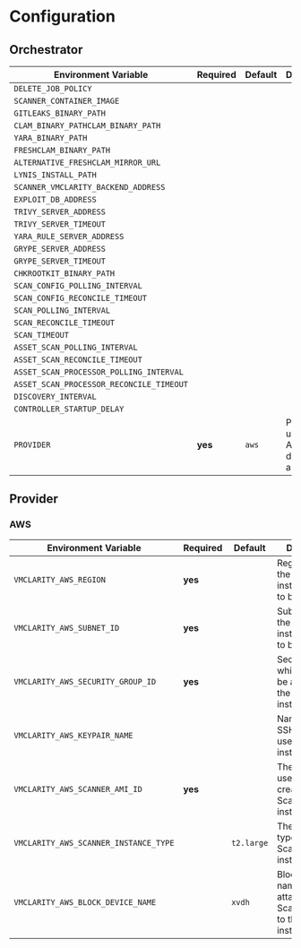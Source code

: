 # Configuration

## Orchestrator

| Environment Variable                      | Required  | Default | Description                                  |
|-------------------------------------------|-----------|---------|----------------------------------------------|
| `DELETE_JOB_POLICY`                       |           |         |                                              |
| `SCANNER_CONTAINER_IMAGE`                 |           |         |                                              |
| `GITLEAKS_BINARY_PATH`                    |           |         |                                              |
| `CLAM_BINARY_PATHCLAM_BINARY_PATH`        |           |         |                                              |
| `YARA_BINARY_PATH`                        |           |         |                                              |
| `FRESHCLAM_BINARY_PATH`                   |           |         |                                              |
| `ALTERNATIVE_FRESHCLAM_MIRROR_URL`        |           |         |                                              |
| `LYNIS_INSTALL_PATH`                      |           |         |                                              |
| `SCANNER_VMCLARITY_BACKEND_ADDRESS`       |           |         |                                              |
| `EXPLOIT_DB_ADDRESS`                      |           |         |                                              |
| `TRIVY_SERVER_ADDRESS`                    |           |         |                                              |
| `TRIVY_SERVER_TIMEOUT`                    |           |         |                                              |
| `YARA_RULE_SERVER_ADDRESS`                |           |         |                                              |
| `GRYPE_SERVER_ADDRESS`                    |           |         |                                              |
| `GRYPE_SERVER_TIMEOUT`                    |           |         |                                              |
| `CHKROOTKIT_BINARY_PATH`                  |           |         |                                              |
| `SCAN_CONFIG_POLLING_INTERVAL`            |           |         |                                              |
| `SCAN_CONFIG_RECONCILE_TIMEOUT`           |           |         |                                              |
| `SCAN_POLLING_INTERVAL`                   |           |         |                                              |
| `SCAN_RECONCILE_TIMEOUT`                  |           |         |                                              |
| `SCAN_TIMEOUT`                            |           |         |                                              |
| `ASSET_SCAN_POLLING_INTERVAL`             |           |         |                                              |
| `ASSET_SCAN_RECONCILE_TIMEOUT`            |           |         |                                              |
| `ASSET_SCAN_PROCESSOR_POLLING_INTERVAL`   |           |         |                                              |
| `ASSET_SCAN_PROCESSOR_RECONCILE_TIMEOUT`  |           |         |                                              |
| `DISCOVERY_INTERVAL`                      |           |         |                                              |
| `CONTROLLER_STARTUP_DELAY`                |           |         |                                              |
| `PROVIDER`                                | **yes**   | `aws`   | Provider used for Asset discovery and scans |

## Provider

### AWS

| Environment Variable                   | Required | Default      | Description                                                                   |
|----------------------------------------|----------|--------------|-------------------------------------------------------------------------------|
| `VMCLARITY_AWS_REGION`                 | **yes**  |              | Region where the Scanner instance needs to be created                         |
| `VMCLARITY_AWS_SUBNET_ID`              | **yes**  |              | SubnetID where the Scanner instance needs to be created                       |
| `VMCLARITY_AWS_SECURITY_GROUP_ID`      | **yes**  |              | SecurityGroupId which needs to be attached to the Scanner instance            |
| `VMCLARITY_AWS_KEYPAIR_NAME`           |          |              | Name of the SSH KeyPair to use for Scanner instance launch                    |
| `VMCLARITY_AWS_SCANNER_AMI_ID`         | **yes**  |              | The AMI image used for creating Scanner instance                              |
| `VMCLARITY_AWS_SCANNER_INSTANCE_TYPE`  |          | `t2.large`   | The instance type used for Scanner instance                                   |
| `VMCLARITY_AWS_BLOCK_DEVICE_NAME`      |          | `xvdh`       | Block device name used for attaching Scanner volume to the Scanner instance   |
